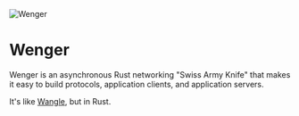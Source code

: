 <img src="https://raw.githubusercontent.com/ngr-tc/wenger/main/res/wenger.jpg" alt="Wenger">

# Wenger

Wenger is an asynchronous Rust networking "Swiss Army Knife" that makes it easy to build protocols, application clients, and application servers.

It's like [Wangle](https://github.com/facebook/wangle/), but in Rust.
